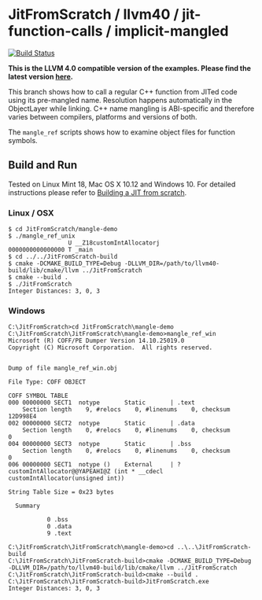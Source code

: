 # JitFromScratch / llvm40 / jit-function-calls / implicit-mangled

[![Build Status](https://travis-ci.org/weliveindetail/JitFromScratch.svg?branch=llvm40/jit-function-calls/implicit-mangled)](https://travis-ci.org/weliveindetail/JitFromScratch)

**This is the LLVM 4.0 compatible version of the examples. Please find the latest version [here](https://github.com/weliveindetail/JitFromScratch/tree/jit-basics).**

This branch shows how to call a regular C++ function from JITed code using its pre-mangled name. Resolution happens automatically in the ObjectLayer while linking. C++ name mangling is ABI-specific and therefore varies between compilers, platforms and versions of both.

The `mangle_ref` scripts shows how to examine object files for function symbols.

## Build and Run

Tested on Linux Mint 18, Mac OS X 10.12 and Windows 10. For detailed instructions please refer to [Building a JIT from scratch](https://weliveindetail.github.io/blog/post/2017/07/18/building-a-jit-from-scratch.html).

### Linux / OSX
```
$ cd JitFromScratch/mangle-demo
$ ./mangle_ref_unix 
                 U __Z18customIntAllocatorj
0000000000000000 T _main
$ cd ../../JitFromScratch-build
$ cmake -DCMAKE_BUILD_TYPE=Debug -DLLVM_DIR=/path/to/llvm40-build/lib/cmake/llvm ../JitFromScratch
$ cmake --build .
$ ./JitFromScratch
Integer Distances: 3, 0, 3
```

### Windows
```
C:\JitFromScratch>cd JitFromScratch\mangle-demo
C:\JitFromScratch\JitFromScratch\mangle-demo>mangle_ref_win
Microsoft (R) COFF/PE Dumper Version 14.10.25019.0
Copyright (C) Microsoft Corporation.  All rights reserved.


Dump of file mangle_ref_win.obj

File Type: COFF OBJECT

COFF SYMBOL TABLE
000 00000000 SECT1  notype       Static       | .text
    Section length    9, #relocs    0, #linenums    0, checksum 12D998E4
002 00000000 SECT2  notype       Static       | .data
    Section length    0, #relocs    0, #linenums    0, checksum        0
004 00000000 SECT3  notype       Static       | .bss
    Section length    0, #relocs    0, #linenums    0, checksum        0
006 00000000 SECT1  notype ()    External     | ?customIntAllocator@@YAPEAHI@Z (int * __cdecl customIntAllocator(unsigned int))

String Table Size = 0x23 bytes

  Summary

           0 .bss
           0 .data
           9 .text

C:\JitFromScratch\JitFromScratch\mangle-demo>cd ..\..\JitFromScratch-build
C:\JitFromScratch\JitFromScratch-build>cmake -DCMAKE_BUILD_TYPE=Debug -DLLVM_DIR=/path/to/llvm40-build/lib/cmake/llvm ../JitFromScratch
C:\JitFromScratch\JitFromScratch-build>cmake --build .
C:\JitFromScratch\JitFromScratch-build>JitFromScratch.exe
Integer Distances: 3, 0, 3
```
